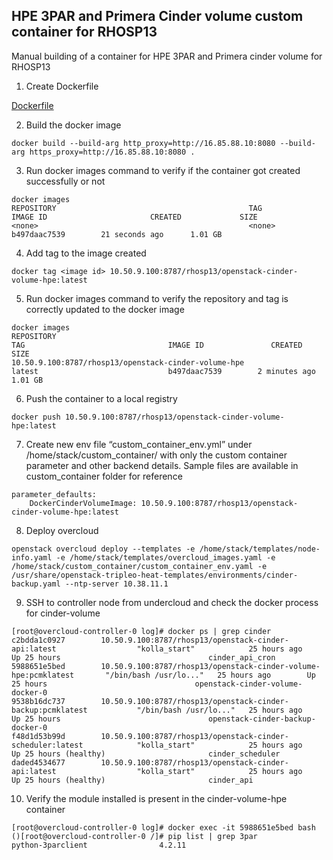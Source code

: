 ## HPE 3PAR and Primera Cinder volume custom container for RHOSP13
Manual building of a container for HPE 3PAR and Primera cinder volume for RHOSP13

1.	Create Dockerfile

[Dockerfile](https://github.com/hpe-storage/hpe-3par-cinder-rhosp13/blob/master/Dockerfile)
      
2.	Build the docker image
```
docker build --build-arg http_proxy=http://16.85.88.10:8080 --build-arg https_proxy=http://16.85.88.10:8080 .
```

3.	Run docker images command to verify if the container got created successfully or not
```
docker images
REPOSITORY                                           TAG                 IMAGE ID                       CREATED             SIZE
<none>                                               <none>              b497daac7539        21 seconds ago      1.01 GB
```

4.	Add tag to the image created
```
docker tag <image id> 10.50.9.100:8787/rhosp13/openstack-cinder-volume-hpe:latest
```

5.	Run docker images command to verify the repository and tag is correctly updated to the docker image
```
docker images
REPOSITORY                                                                                                            TAG                                IMAGE ID               CREATED                    SIZE
10.50.9.100:8787/rhosp13/openstack-cinder-volume-hpe                      latest                             b497daac7539        2 minutes ago       1.01 GB
```

6.	Push the container to a local registry
```
docker push 10.50.9.100:8787/rhosp13/openstack-cinder-volume-hpe:latest
```

7.	Create new env file “custom_container_env.yml” under /home/stack/custom_container/ with only the custom container parameter and other backend details. Sample files are available in custom_container folder for reference
```
parameter_defaults:
    DockerCinderVolumeImage: 10.50.9.100:8787/rhosp13/openstack-cinder-volume-hpe:latest
```

8.	Deploy overcloud
```
openstack overcloud deploy --templates -e /home/stack/templates/node-info.yaml -e /home/stack/templates/overcloud_images.yaml -e /home/stack/custom_container/custom_container_env.yaml -e /usr/share/openstack-tripleo-heat-templates/environments/cinder-backup.yaml --ntp-server 10.38.11.1
```

9.	SSH to controller node from undercloud and check the docker process for cinder-volume
```
[root@overcloud-controller-0 log]# docker ps | grep cinder
c2bdda1c0927        10.50.9.100:8787/rhosp13/openstack-cinder-api:latest                  "kolla_start"            25 hours ago        Up 25 hours                                 cinder_api_cron
5988651e5bed        10.50.9.100:8787/rhosp13/openstack-cinder-volume-hpe:pcmklatest       "/bin/bash /usr/lo..."   25 hours ago        Up 25 hours                                 openstack-cinder-volume-docker-0
9538b16dc737        10.50.9.100:8787/rhosp13/openstack-cinder-backup:pcmklatest           "/bin/bash /usr/lo..."   25 hours ago        Up 25 hours                                 openstack-cinder-backup-docker-0
f48d1d53b99d        10.50.9.100:8787/rhosp13/openstack-cinder-scheduler:latest            "kolla_start"            25 hours ago        Up 25 hours (healthy)                       cinder_scheduler
daded4534677        10.50.9.100:8787/rhosp13/openstack-cinder-api:latest                  "kolla_start"            25 hours ago        Up 25 hours (healthy)                       cinder_api
```

10.	Verify the module installed is present in the cinder-volume-hpe container
```
[root@overcloud-controller-0 log]# docker exec -it 5988651e5bed bash
()[root@overcloud-controller-0 /]# pip list | grep 3par
python-3parclient                4.2.11
```
